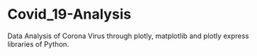 # Covid_19-Analysis
Data Analysis of Corona Virus through plotly, matplotlib and plotly express libraries of Python. 
